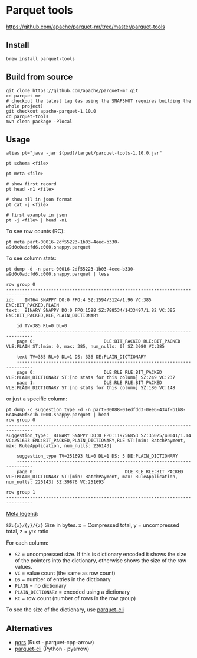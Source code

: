 # Parquet tools

https://github.com/apache/parquet-mr/tree/master/parquet-tools

## Install

`brew install parquet-tools`

## Build from source

```
git clone https://github.com/apache/parquet-mr.git
cd parquet-mr
# checkout the latest tag (as using the SNAPSHOT requires building the whole project)
git checkout apache-parquet-1.10.0
cd parquet-tools
mvn clean package -Plocal
```

## Usage

```
alias pt="java -jar $(pwd)/target/parquet-tools-1.10.0.jar"

pt schema <file>

pt meta <file>

# show first record
pt head -n1 <file>

# show all in json format
pt cat -j <file>

# first example in json
pt -j <file> | head -n1
```

To see row counts (RC):

```
pt meta part-00016-2df55223-1b03-4eec-b330-a9d0c0adcfd6.c000.snappy.parquet
```

To see column stats:

```
pt dump -d -n part-00016-2df55223-1b03-4eec-b330-a9d0c0adcfd6.c000.snappy.parquet | less

row group 0
--------------------------------------------------------------------------------
id:    INT64 SNAPPY DO:0 FPO:4 SZ:1594/3124/1.96 VC:385 ENC:BIT_PACKED,PLAIN
text:  BINARY SNAPPY DO:0 FPO:1598 SZ:788534/1433497/1.82 VC:385 ENC:BIT_PACKED,RLE,PLAIN_DICTIONARY

    id TV=385 RL=0 DL=0
    ----------------------------------------------------------------------------
    page 0:                          DLE:BIT_PACKED RLE:BIT_PACKED VLE:PLAIN ST:[min: 0, max: 385, num_nulls: 0] SZ:3080 VC:385

    text TV=385 RL=0 DL=1 DS: 336 DE:PLAIN_DICTIONARY
    ----------------------------------------------------------------------------
    page 0:                          DLE:RLE RLE:BIT_PACKED VLE:PLAIN_DICTIONARY ST:[no stats for this column] SZ:249 VC:237
    page 1:                          DLE:RLE RLE:BIT_PACKED VLE:PLAIN_DICTIONARY ST:[no stats for this column] SZ:180 VC:148
```

or just a specific column:

```
pt dump -c suggestion_type -d -n part-00088-01edfdd3-0ee6-434f-b1b8-6c46460f5e1b-c000.snappy.parquet | head
row group 0
--------------------------------------------------------------------------------
suggestion_type:  BINARY SNAPPY DO:0 FPO:119756853 SZ:35025/40041/1.14 VC:251693 ENC:BIT_PACKED,PLAIN_DICTIONARY,RLE ST:[min: BatchPayment, max: RuleApplication, num_nulls: 226143]

    suggestion_type TV=251693 RL=0 DL=1 DS: 5 DE:PLAIN_DICTIONARY
    ----------------------------------------------------------------------------
    page 0:                                  DLE:RLE RLE:BIT_PACKED VLE:PLAIN_DICTIONARY ST:[min: BatchPayment, max: RuleApplication, num_nulls: 226143] SZ:39876 VC:251693

row group 1
--------------------------------------------------------------------------------
```

[Meta legend](https://github.com/apache/parquet-mr/tree/master/parquet-tools#meta-legend):

`SZ:{x}/{y}/{z}` Size in bytes. x = Compressed total, y = uncompressed total, z = y:x ratio

For each column:

- `SZ` = uncompressed size. If this is dictionary encoded it shows the size of the pointers into the dictionary, otherwise shows the size of the raw values.
- `VC` = value count (the same as row count)
- `DS` = number of entries in the dictionary
- `PLAIN` = no dictionary
- `PLAIN_DICTIONARY` = encoded using a dictionary
- `RC` = row count (number of rows in the row group)

To see the size of the dictionary, use [parquet-cli](https://github.com/rdblue/parquet-cli)

## Alternatives

- [pqrs](https://github.com/manojkarthick/pqrs) (Rust - parquet-cpp-arrow)
- [parquet-cli](https://github.com/chhantyal/parquet-cli) (Python - pyarrow)
